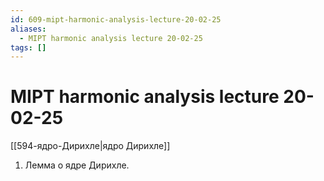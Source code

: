 ```yaml
---
id: 609-mipt-harmonic-analysis-lecture-20-02-25
aliases:
  - MIPT harmonic analysis lecture 20-02-25
tags: []
---
```


# MIPT harmonic analysis lecture 20-02-25
[[594-ядро-Дирихле|ядро Дирихле]]
1. Лемма о ядре Дирихле.
